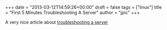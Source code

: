 +++
date = "2013-03-12T14:59:26+00:00"
draft = false
tags = ["linux"]
title = "First 5 Minutes Troubleshooting A Server"
author = "jpic"
+++

A very nice article about [troubleshooting a server](http://devo.ps/blog/2013/03/06/troubleshooting-5minutes-on-a-yet-unknown-box.html)
